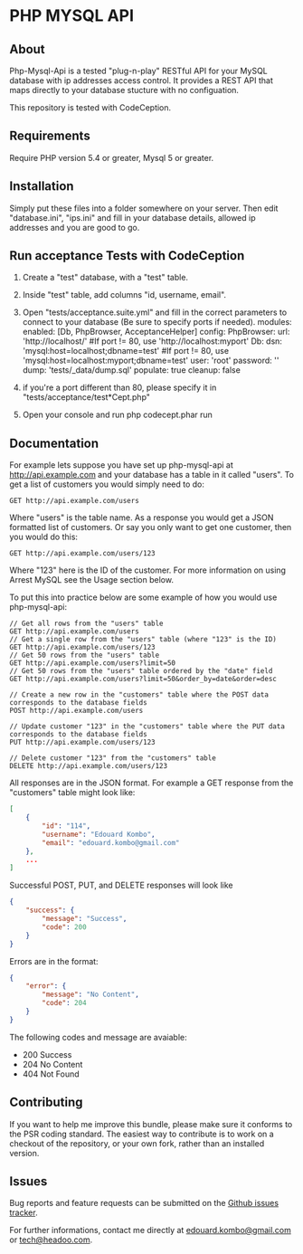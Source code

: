 PHP MYSQL API
=============

About
-----

Php-Mysql-Api is a tested "plug-n-play" RESTful API for your MySQL database with ip addresses access control.
It provides a REST API that maps directly to your database stucture with no configuation.

This repository is tested with CodeCeption.


Requirements
------------

Require PHP version 5.4 or greater, Mysql 5 or greater.


Installation
------------

Simply put these files into a folder somewhere on your server. Then edit "database.ini", "ips.ini" and fill in your database details, allowed ip addresses and you are good to go.


Run acceptance Tests with CodeCeption
-------------------------------------

1. Create a "test" database, with a "test" table.

2. Inside "test" table, add columns "id, username, email".

3. Open "tests/acceptance.suite.yml" and fill in the correct parameters to connect to your database (Be sure to specify ports if needed).
    modules:
        enabled: [Db, PhpBrowser, AcceptanceHelper]
        config:
            PhpBrowser:
                url: 'http://localhost/' #If port != 80, use 'http://localhost:myport'
            Db:
                dsn: 'mysql:host=localhost;dbname=test' #If port != 80, use 'mysql:host=localhost:myport;dbname=test'
                user: 'root'
                password: ''
                dump: 'tests/_data/dump.sql'
                populate: true
                cleanup: false     

4. if you're a port different than 80, please specify it in "tests/acceptance/test*Cept.php"

4. Open your console and run 
    php codecept.phar run


Documentation
-------------

For example lets suppose you have set up php-mysql-api at http://api.example.com and your database has a table in it called "users". To get a list of customers you would simply need to do:

```GET http://api.example.com/users```

Where "users" is the table name. As a response you would get a JSON formatted list of customers. Or say you only want to get one customer, then you would do this:

```GET http://api.example.com/users/123```

Where "123" here is the ID of the customer. For more information on using Arrest MySQL see the Usage section below.

To put this into practice below are some example of how you would use php-mysql-api:

```
// Get all rows from the "users" table
GET http://api.example.com/users
// Get a single row from the "users" table (where "123" is the ID)
GET http://api.example.com/users/123
// Get 50 rows from the "users" table
GET http://api.example.com/users?limit=50
// Get 50 rows from the "users" table ordered by the "date" field
GET http://api.example.com/users?limit=50&order_by=date&order=desc

// Create a new row in the "customers" table where the POST data corresponds to the database fields
POST http://api.example.com/users

// Update customer "123" in the "customers" table where the PUT data corresponds to the database fields
PUT http://api.example.com/users/123

// Delete customer "123" from the "customers" table
DELETE http://api.example.com/users/123
```

All responses are in the JSON format. For example a GET response from the "customers" table might look like:

```json
[
    {
        "id": "114",
        "username": "Edouard Kombo",
        "email": "edouard.kombo@gmail.com"
    },
    ...
]
```

Successful POST, PUT, and DELETE responses will look like

```json
{
    "success": {
        "message": "Success",
        "code": 200
    }
}
```

Errors are in the format:

```json
{
    "error": {
        "message": "No Content",
        "code": 204
    }
}
```

The following codes and message are avaiable:

* 200 Success
* 204 No Content
* 404 Not Found


Contributing
-------------

If you want to help me improve this bundle, please make sure it conforms to the PSR coding standard. The easiest way to contribute is to work on a checkout of the repository, or your own fork, rather than an installed version.



Issues
------

Bug reports and feature requests can be submitted on the [Github issues tracker](https://github.com/headoo/php-mysql-api/issues).

For further informations, contact me directly at edouard.kombo@gmail.com or tech@headoo.com.
